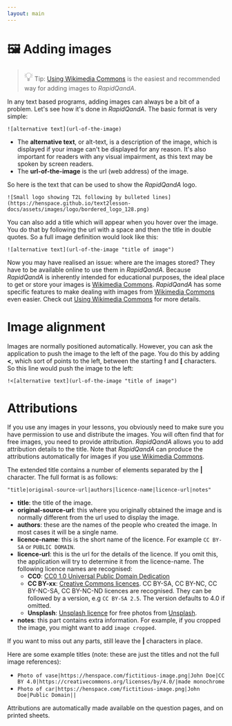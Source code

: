```yaml
---
layout: main
---
```


# 🖼️ Adding images

> <span style="font-style: normal; font-size:2em;">💡</span> Tip: [Using Wikimedia Commons](./using-wikimedia-commons.md) is the easiest and recommended way for adding images to _RapidQandA_.

In any text based programs, adding images can always be a bit of a problem. Let's
see how it's done in _RapidQandA_. The basic format is very simple:

```
![alternative text](url-of-the-image)
```

- The **alternative text**, or alt-text, is a description of the image, which is displayed if your image can't
  be displayed for any reason. It's also important for readers with any visual
  impairment, as this text may be spoken by screen readers.
- The **url-of-the-image** is the url (web address) of the image.

So here is the text that can be used to show the _RapidQandA_ logo.

```
![Small logo showing T2L following by bulleted lines](https://henspace.github.io/text2lesson-docs/assets/images/logo/bordered_logo_128.png)
```

You can also add a title which will appear when you hover over the image. You do
that by following the url with a space and then the title in double quotes. So
a full image definition would look like this:

```
![alternative text](url-of-the-image "title of image")
```

Now you may have realised an issue: where are the images stored? They have to be
available online to use them in _RapidQandA_. Because _RapidQandA_ is inherently
intended for educational purposes, the ideal place to get or store your images is
[Wikimedia Commons](https://commons.wikimedia.org/wiki/Main_Page). _RapidQandA_ has some specific features to make dealing with images
from [Wikimedia Commons](https://commons.wikimedia.org/wiki/Main_Page) even easier. Check out [Using Wikimedia Commons](using-wikimedia-commons.md)
for more details.

# Image alignment

Images are normally positioned automatically. However, you can ask the application to push the image to
the left of the page. You do this by adding **<**, which sort of points to the left, between the starting **!** and **[** characters. So this line would push the image to the left:

```
!<[alternative text](url-of-the-image "title of image")
```

# Attributions

If you use any images in your lessons, you obviously need to make sure you have
permission to use and distribute the images. You will often find that for
free images, you need to provide attribution. _RapidQandA_ allows you to add
attribution details to the title. Note that _RapidQandA_ can produce the attributions
automatically for images if you [use Wikimedia Commons](using-wikimedia-commons.md).

The extended title contains a number of elements
separated by the **|** character. The full format is as follows:

```
"title|original-source-url|authors|licence-name|licence-url|notes"
```

- **title**: the title of the image.
- **original-source-url**: this where you originally obtained the image and is normally different from the url used to display the image.
- **authors**: these are the names of the people who created the image. In most cases it will be a single name.
- **licence-name**: this is the short name of the licence. For example `CC BY-SA` or `PUBLIC DOMAIN`.
- **licence-url**: this is the url for the details of the licence. If you omit this, the application will try to determine it from the licence-name. The following licence names are recognised:
  - **CC0**: [CC0 1.0 Universal Public Domain Dedication](https://creativecommons.org/publicdomain/zero/1.0/)
  - **CC BY-xx**: [Creative Commons licences](https://creativecommons.org/licenses/). CC BY-SA, CC BY-NC, CC BY-NC-SA, CC BY-NC-ND licences are recognised. They can be followed by a version, e.g `CC BY-SA 2.5`. The version defaults to 4.0 if omitted.
  - **Unsplash**: [Unsplash licence](https://unsplash.com/license) for free photos from [Unsplash](https://unsplash.com).
- **notes**: this part contains extra information. For example, if you cropped the image, you might want to add `image cropped`.

If you want to miss out any parts, still leave the **\|** characters in place.

Here are some example titles (note: these are just the titles and not the full image references):

- `Photo of vase|https://henspace.com/fictitious-image.png|John Doe|CC BY 4.0|https://creativecommons.org/licenses/by/4.0/|made monochrome`
- `Photo of car|https://henspace.com/fictitious-image.png|John Doe|Public Domain||`

Attributions are automatically made available on the question pages, and on printed sheets.
